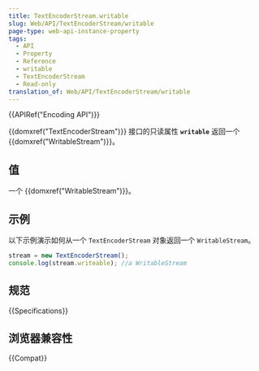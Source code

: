 ```yaml
---
title: TextEncoderStream.writable
slug: Web/API/TextEncoderStream/writable
page-type: web-api-instance-property
tags:
  - API
  - Property
  - Reference
  - writable
  - TextEncoderStream
  - Read-only
translation_of: Web/API/TextEncoderStream/writable
---
```

{{APIRef("Encoding API")}}

{{domxref("TextEncoderStream")}} 接口的只读属性 **`writable`** 返回一个 {{domxref("WritableStream")}}。

## 值

一个 {{domxref("WritableStream")}}。

## 示例

以下示例演示如何从一个 `TextEncoderStream` 对象返回一个 `WritableStream`。

```js
stream = new TextEncoderStream();
console.log(stream.writeable); //a WritableStream
```

## 规范

{{Specifications}}

## 浏览器兼容性

{{Compat}}
